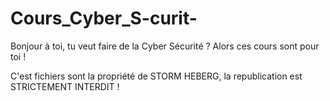 # Cours_Cyber_S-curit-
Bonjour à toi, tu veut faire de la Cyber Sécurité ? Alors ces cours sont pour toi ! 



C'est fichiers sont la propriété de STORM HEBERG, la republication est STRICTEMENT INTERDIT !
